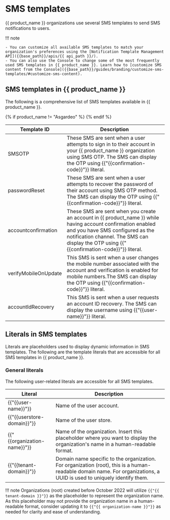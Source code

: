 # SMS templates

{{ product_name }} organizations use several SMS templates to send SMS notifications to users.

!!! note

    - You can customize all available SMS templates to match your organization's preferences using the [Notification Template Management API]({{base_path}}/apis/{{ api_path }}/).
    - You can also use the Console to change some of the most frequently used SMS templates in {{ product_name }}. Learn how to [customize SMS content from the Console]({{base_path}}/guides/branding/customize-sms-templates/#customize-sms-content).


## SMS templates in {{ product_name }}

The following is a comprehensive list of SMS templates available in {{ product_name }}.

<table>
    <thead>
    <th>Template ID</th>
    <th>Description</th>
    </thead>
    <tbody>
         <tr>
            <td>SMSOTP</td>
            <td>These SMS are sent when a user attempts to sign in to their account in your {{ product_name }} organization using SMS OTP. The SMS can display the OTP using {{"{{confirmation-code}}"}} literal.</td>
        </tr>
         <tr>
            <td>passwordReset</td>
            <td>These SMS are sent when a user attempts to recover the password of their account using SMS OTP method. The SMS can display the OTP using {{"{{confirmation-code}}"}} literal.</td>
        </tr>
        {% if product_name != "Asgardeo" %}
        <tr>
            <td>accountconfirmation</td>
            <td>These SMS are sent when you create an account in {{ product_name }} while having account confirmation enabled and you have SMS configured as the notification channel. The SMS can display the OTP using {{"{{confirmation-code}}"}} literal.</td>
        </tr>
        <tr>
            <td>verifyMobileOnUpdate</td>
            <td>This SMS is sent when a user changes the mobile number associated with the account and verification is enabled for mobile numbers.The SMS can display the OTP using {{"{{confirmation-code}}"}} literal.</td>
        </tr>
        <tr>
            <td>accountIdRecovery</td>
            <td>This SMS is sent when a user requests an account ID recovery. The SMS can display the username using {{"{{user-name}}"}} literal.</td>
        </tr>
        {% endif %}
    </tbody>
</table>

## Literals in SMS templates

Literals are placeholders used to display dynamic information in SMS templates. The following are the template literals that are accessible for all SMS templates in {{ product_name }}.

### General literals

The following user-related literals are accessible for all SMS templates.

<table>
    <thead>
        <th>Literal</th>
        <th>Description</th>
    </thead>
    <tbody>
        <tr>
            <td>{{"{{user-name}}"}}</td>
            <td>Name of the user account.</td>
        <tr>
        <tr>
            <td>{{"{{userstore-domain}}"}}</td>
            <td>Name of the user store.</td>
        <tr>
        <tr>
            <td>{{"{{organization-name}}"}}</td>
            <td>Name of the organization. Insert this placeholder where you want to display the organization's name in a human-readable format.</td>
        </tr>
        <tr>
            <td>{{"{{tenant-domain}}"}}</td>
            <td>Domain name specific to the organization. For organization (root), this is a human-readable domain name. For organizations, a UUID is used to uniquely identify them.</td>
        </tr>
    </tbody>
</table>

!!! note
    Organizations (root) created before October 2022 will utilize `{{"{{ tenant-domain }}"}}` as the placeholder to represent the organization name. As this placeholder may not provide the organization name in a human-readable format, consider updating it to `{{"{{ organization-name }}"}}` as needed for clarity and ease of understanding.
